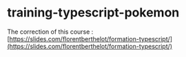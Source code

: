 # training-typescript-pokemon
The correction of this course : [https://slides.com/florentberthelot/formation-typescript/](https://slides.com/florentberthelot/formation-typescript/)
